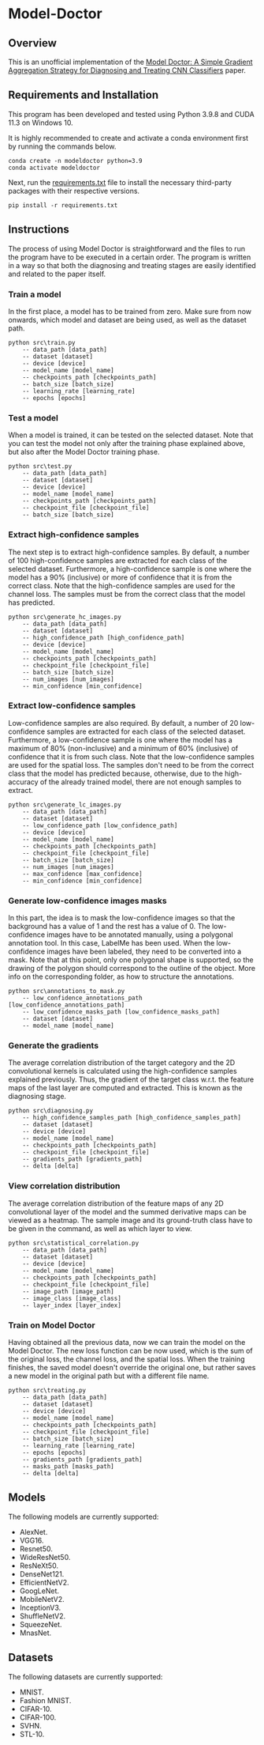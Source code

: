 # Model-Doctor

## Overview

This is an unofficial implementation of the [Model Doctor: A Simple Gradient Aggregation Strategy for Diagnosing and
Treating CNN Classifiers](https://arxiv.org/abs/2112.04934) paper.

## Requirements and Installation

This program has been developed and tested using Python 3.9.8 and CUDA 11.3 on Windows 10.

It is highly recommended to create and activate a conda environment first by running the commands below.

```
conda create -n modeldoctor python=3.9
conda activate modeldoctor
```

Next, run the [requirements.txt](./requirements.txt) file to install the necessary third-party packages with their respective versions.

```
pip install -r requirements.txt
```

## Instructions

The process of using Model Doctor is straightforward and the files to run the program have to be executed in a certain order. The program is written in a way so that both the diagnosing and treating stages are easily identified and related to the paper itself.

### Train a model

In the first place, a model has to be trained from zero. Make sure from now onwards, which model and dataset are being used, as well as the dataset path.

```
python src\train.py
    -- data_path [data_path]
    -- dataset [dataset]
    -- device [device]
    -- model_name [model_name]
    -- checkpoints_path [checkpoints_path]
    -- batch_size [batch_size]
    -- learning_rate [learning_rate]
    -- epochs [epochs]
```

### Test a model

When a model is trained, it can be tested on the selected dataset. Note that you can test the model not only after the training phase explained above, but also after the Model Doctor training phase.

```
python src\test.py
    -- data_path [data_path]
    -- dataset [dataset]
    -- device [device]
    -- model_name [model_name]
    -- checkpoints_path [checkpoints_path]
    -- checkpoint_file [checkpoint_file]
    -- batch_size [batch_size]
```

### Extract high-confidence samples

The next step is to extract high-confidence samples. By default, a number of 100 high-confidence samples are extracted for each class of the selected dataset. Furthermore, a high-confidence sample is one where the model has a 90% (inclusive) or more of confidence that it is from the correct class. Note that the high-confidence samples are used for the channel loss. The samples must be from the correct class that the model has predicted.

```
python src\generate_hc_images.py
    -- data_path [data_path]
    -- dataset [dataset]
    -- high_confidence_path [high_confidence_path]
    -- device [device]
    -- model_name [model_name]
    -- checkpoints_path [checkpoints_path]
    -- checkpoint_file [checkpoint_file]
    -- batch_size [batch_size]
    -- num_images [num_images]
    -- min_confidence [min_confidence]
```

### Extract low-confidence samples

Low-confidence samples are also required. By default, a number of 20 low-confidence samples are extracted for each class of the selected dataset. Furthermore, a low-confidence sample is one where the model has a maximum of 80% (non-inclusive) and a minimum of 60% (inclusive) of confidence that it is from such class. Note that the low-confidence samples are used for the spatial loss. The samples don't need to be from the correct class that the model has predicted because, otherwise, due to the high-accuracy of the already trained model, there are not enough samples to extract.

```
python src\generate_lc_images.py
    -- data_path [data_path]
    -- dataset [dataset]
    -- low_confidence_path [low_confidence_path]
    -- device [device]
    -- model_name [model_name]
    -- checkpoints_path [checkpoints_path]
    -- checkpoint_file [checkpoint_file]
    -- batch_size [batch_size]
    -- num_images [num_images]
    -- max_confidence [max_confidence]
    -- min_confidence [min_confidence]
```

### Generate low-confidence images masks

In this part, the idea is to mask the low-confidence images so that the background has a value of 1 and the rest has a value of 0. The low-confidence images have to be annotated manually, using a polygonal annotation tool. In this case, LabelMe has been used. When the low-confidence images have been labeled, they need to be converted into a mask. Note that at this point, only one polygonal shape is supported, so the drawing of the polygon should correspond to the outline of the object. More info on the corresponding folder, as how to structure the annotations.

```
python src\annotations_to_mask.py
    -- low_confidence_annotations_path [low_confidence_annotations_path]
    -- low_confidence_masks_path [low_confidence_masks_path]
    -- dataset [dataset]
    -- model_name [model_name]
```

### Generate the gradients

The average correlation distribution of the target category and the 2D convolutional kernels is calculated using the high-confidence samples explained previously. Thus, the gradient of the target class w.r.t. the feature maps of the last layer are computed and extracted. This is known as the diagnosing stage.

```
python src\diagnosing.py
    -- high_confidence_samples_path [high_confidence_samples_path]
    -- dataset [dataset]
    -- device [device]
    -- model_name [model_name]
    -- checkpoints_path [checkpoints_path]
    -- checkpoint_file [checkpoint_file]
    -- gradients_path [gradients_path]
    -- delta [delta]
```

### View correlation distribution

The average correlation distribution of the feature maps of any 2D convolutional layer of the model and the summed derivative maps can be viewed as a heatmap. The sample image and its ground-truth class have to be given in the command, as well as which layer to view.

```
python src\statistical_correlation.py
    -- data_path [data_path]
    -- dataset [dataset]
    -- device [device]
    -- model_name [model_name]
    -- checkpoints_path [checkpoints_path]
    -- checkpoint_file [checkpoint_file]
    -- image_path [image_path]
    -- image_class [image_class]
    -- layer_index [layer_index]
```

### Train on Model Doctor

Having obtained all the previous data, now we can train the model on the Model Doctor. The new loss function can be now used, which is the sum of the original loss, the channel loss, and the spatial loss. When the training finishes, the saved model doesn't override the original one, but rather saves a new model in the original path but with a different file name.

```
python src\treating.py
    -- data_path [data_path]
    -- dataset [dataset]
    -- device [device]
    -- model_name [model_name]
    -- checkpoints_path [checkpoints_path]
    -- checkpoint_file [checkpoint_file]
    -- batch_size [batch_size]
    -- learning_rate [learning_rate]
    -- epochs [epochs]
    -- gradients_path [gradients_path]
    -- masks_path [masks_path]
    -- delta [delta]
```

## Models

The following models are currently supported:

- AlexNet.
- VGG16.
- Resnet50.
- WideResNet50.
- ResNeXt50.
- DenseNet121.
- EfficientNetV2.
- GoogLeNet.
- MobileNetV2.
- InceptionV3.
- ShuffleNetV2.
- SqueezeNet.
- MnasNet.

## Datasets

The following datasets are currently supported:

- MNIST.
- Fashion MNIST.
- CIFAR-10.
- CIFAR-100.
- SVHN.
- STL-10.